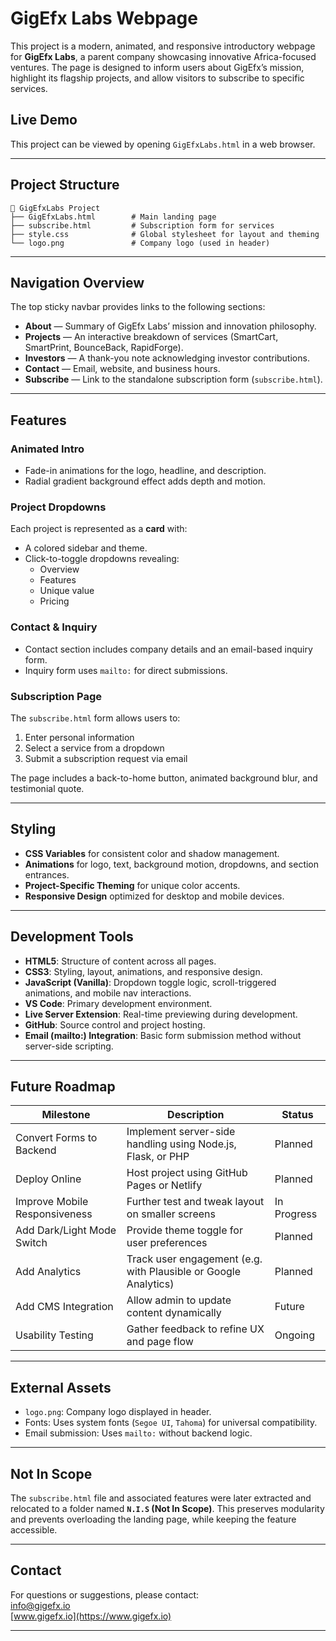 
# GigEfx Labs Webpage 

This project is a modern, animated, and responsive introductory webpage for **GigEfx Labs**, a parent company showcasing innovative Africa-focused ventures. The page is designed to inform users about GigEfx’s mission, highlight its flagship projects, and allow visitors to subscribe to specific services.

## Live Demo

This project can be viewed by opening `GigEfxLabs.html` in a web browser.

---

## Project Structure

```
📂 GigEfxLabs Project
├── GigEfxLabs.html        # Main landing page
├── subscribe.html         # Subscription form for services
├── style.css              # Global stylesheet for layout and theming
└── logo.png               # Company logo (used in header)
```

---

## Navigation Overview

The top sticky navbar provides links to the following sections:

- **About** — Summary of GigEfx Labs’ mission and innovation philosophy.
- **Projects** — An interactive breakdown of services (SmartCart, SmartPrint, BounceBack, RapidForge).
- **Investors** — A thank-you note acknowledging investor contributions.
- **Contact** — Email, website, and business hours.
- **Subscribe** — Link to the standalone subscription form (`subscribe.html`).

---

## Features

### Animated Intro

- Fade-in animations for the logo, headline, and description.
- Radial gradient background effect adds depth and motion.

### Project Dropdowns

Each project is represented as a **card** with:
- A colored sidebar and theme.
- Click-to-toggle dropdowns revealing:
  - Overview
  - Features
  - Unique value
  - Pricing

### Contact & Inquiry

- Contact section includes company details and an email-based inquiry form.
- Inquiry form uses `mailto:` for direct submissions.

### Subscription Page

The `subscribe.html` form allows users to:
1. Enter personal information
2. Select a service from a dropdown
3. Submit a subscription request via email

The page includes a back-to-home button, animated background blur, and testimonial quote.

---

## Styling

- **CSS Variables** for consistent color and shadow management.
- **Animations** for logo, text, background motion, dropdowns, and section entrances.
- **Project-Specific Theming** for unique color accents.
- **Responsive Design** optimized for desktop and mobile devices.

---

## Development Tools

- **HTML5**: Structure of content across all pages.
- **CSS3**: Styling, layout, animations, and responsive design.
- **JavaScript (Vanilla)**: Dropdown toggle logic, scroll-triggered animations, and mobile nav interactions.
- **VS Code**: Primary development environment.
- **Live Server Extension**: Real-time previewing during development.
- **GitHub**: Source control and project hosting.
- **Email (mailto:) Integration**: Basic form submission method without server-side scripting.

---

## Future Roadmap

| Milestone                          | Description                                                    | Status     |
|------------------------------------|----------------------------------------------------------------|------------|
| Convert Forms to Backend        | Implement server-side handling using Node.js, Flask, or PHP    | Planned    |
| Deploy Online                   | Host project using GitHub Pages or Netlify                     | Planned    |
| Improve Mobile Responsiveness   | Further test and tweak layout on smaller screens               | In Progress|
| Add Dark/Light Mode Switch      | Provide theme toggle for user preferences                      | Planned    |
| Add Analytics                   | Track user engagement (e.g. with Plausible or Google Analytics)| Planned    |
| Add CMS Integration             | Allow admin to update content dynamically                      | Future     |
| Usability Testing               | Gather feedback to refine UX and page flow                     | Ongoing    |

---

## External Assets

- `logo.png`: Company logo displayed in header.
- Fonts: Uses system fonts (`Segoe UI`, `Tahoma`) for universal compatibility.
- Email submission: Uses `mailto:` without backend logic.

---

## Not In Scope

The `subscribe.html` file and associated features were later extracted and relocated to a folder named **`N.I.S` (Not In Scope)**. This preserves modularity and prevents overloading the landing page, while keeping the feature accessible.

---

## Contact

For questions or suggestions, please contact:  
[info@gigefx.io](mailto:info@gigefx.io)  
[www.gigefx.io](https://www.gigefx.io)

---
